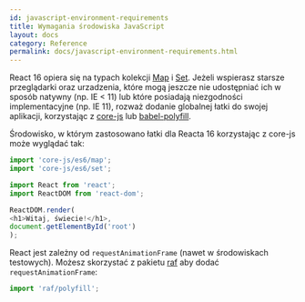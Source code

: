 ```yaml
---
id: javascript-environment-requirements
title: Wymagania środowiska JavaScript
layout: docs
category: Reference
permalink: docs/javascript-environment-requirements.html
---
```


React 16 opiera się na typach kolekcji [Map](https://developer.mozilla.org/en-US/docs/Web/JavaScript/Reference/Global_Objects/Map) i [Set](https://developer.mozilla.org/en-US/docs/Web/JavaScript/Reference/Global_Objects/Set). Jeżeli wspierasz starsze przeglądarki oraz urzadzenia, które mogą jeszcze nie udostępniać ich w sposób natywny (np. IE < 11) lub które posiadają niezgodności implementacyjne (np. IE 11), rozważ dodanie globalnej łatki do swojej aplikacji, korzystając z [core-js](https://github.com/zloirock/core-js) lub [babel-polyfill](https://babeljs.io/docs/usage/polyfill/).

Środowisko, w którym zastosowano łatki dla Reacta 16 korzystając z core-js może wyglądać tak:

```js
import 'core-js/es6/map';
import 'core-js/es6/set';

import React from 'react';
import ReactDOM from 'react-dom';

ReactDOM.render(
<h1>Witaj, świecie!</h1>,
document.getElementById('root')
);
```

React jest zależny od `requestAnimationFrame` (nawet w środowiskach testowych).
Możesz skorzystać z pakietu [raf](https://www.npmjs.com/package/raf) aby dodać `requestAnimationFrame`:

```js
import 'raf/polyfill';
```
